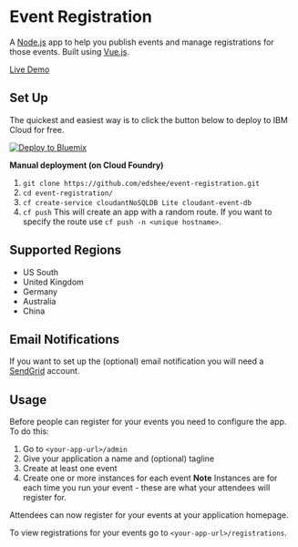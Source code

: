 # Event Registration

A [Node.js](https://nodejs.org/en/) app to help you publish events and manage registrations for those events. Built using [Vue.js](https://vuejs.org/).

[Live Demo](https://event-registration-uncleansable-bloke.eu-gb.mybluemix.net/)

## Set Up

The quickest and easiest way is to click the button below to deploy to IBM Cloud for free.

[![Deploy to Bluemix](https://bluemix.net/deploy/button.png)](https://bluemix.net/deploy?repository=https://github.com/edshee/event-registration.git&branch=master)

**Manual deployment (on Cloud Foundry)**

1. `git clone https://github.com/edshee/event-registration.git`
2. `cd event-registration/`
3. `cf create-service cloudantNoSQLDB Lite cloudant-event-db`
4. `cf push`
This will create an app with a random route. If you want to specify the route use `cf push -n <unique hostname>`.

## Supported Regions

- US South
- United Kingdom
- Germany
- Australia
- China

## Email Notifications

If you want to set up the (optional) email notification you will need a [SendGrid](https://sendgrid.com/) account.

## Usage

Before people can register for your events you need to configure the app. To do this:
1. Go to `<your-app-url>/admin`
2. Give your application a name and (optional) tagline
3. Create at least one event
4. Create one or more instances for each event
**Note** Instances are for each time you run your event - these are what your attendees will register for.

Attendees can now register for your events at your application homepage.

To view registrations for your events go to `<your-app-url>/registrations`.

